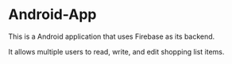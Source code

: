 # Android-App

This is a Android application that uses Firebase as its backend.

It allows multiple users to read, write, and edit shopping list items.


